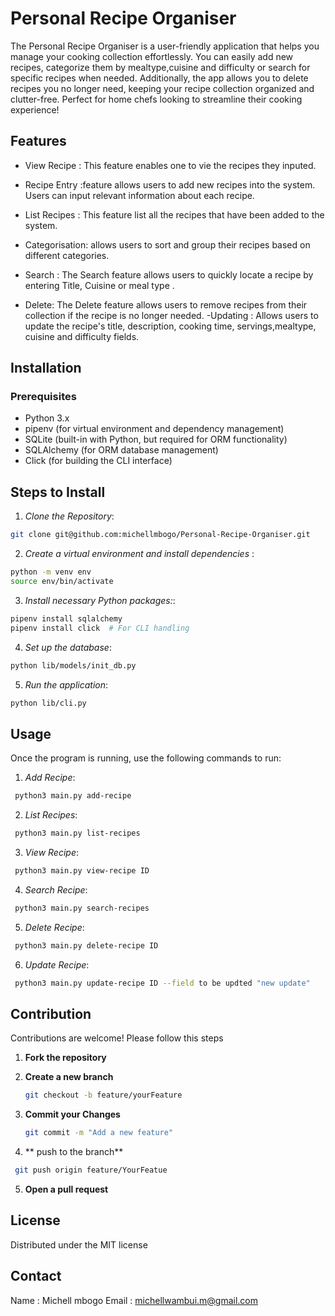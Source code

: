 # Personal Recipe Organiser
The Personal Recipe Organiser is a user-friendly application that helps you manage your cooking collection effortlessly. You can easily add new recipes, categorize them by mealtype,cuisine and difficulty or search for specific recipes when needed. Additionally, the app allows you to delete recipes you no longer need, keeping your recipe collection organized and clutter-free. Perfect for home chefs looking to streamline their cooking experience!


## Features

- View Recipe : This feature enables one to vie the recipes they inputed.


- Recipe Entry :feature allows users to add new recipes into the system. Users can input relevant information about each recipe.


- List Recipes : This feature list all the recipes that have been added to the system.
- Categorisation: allows users to sort and group their recipes based on different categories.
- Search : The Search feature allows users to quickly locate a recipe by entering Title, Cuisine or meal type .
- Delete: The Delete feature allows users to remove recipes from their collection if the recipe is no longer needed.
-Updating :  Allows users to update the recipe's title, description, cooking time, servings,mealtype, cuisine and difficulty fields.

## Installation

 ### Prerequisites

- Python 3.x
- pipenv (for virtual environment and dependency management)
- SQLite (built-in with Python, but required for ORM functionality)
- SQLAlchemy (for ORM database management)
- Click (for building the CLI interface)

## Steps to Install

1. *Clone the Repository*:
~~~bash
git clone git@github.com:michellmbogo/Personal-Recipe-Organiser.git
~~~

2. *Create a virtual environment and install dependencies* :
~~~bash
python -m venv env
source env/bin/activate
~~~

3. *Install necessary Python packages:*:
~~~bash
pipenv install sqlalchemy
pipenv install click  # For CLI handling
~~~

4. *Set up the database*:
~~~bash
python lib/models/init_db.py
~~~
5. *Run the application*:
~~~bash
python lib/cli.py
~~~

## Usage
Once the program is running, use the following commands to run:
 1. *Add Recipe*:
   ~~~bash
    python3 main.py add-recipe
~~~
 2. *List Recipes*:
   ~~~bash
    python3 main.py list-recipes
~~~
 3. *View Recipe*:
   ~~~bash
    python3 main.py view-recipe ID
~~~
 4. *Search Recipe*:
   ~~~bash
    python3 main.py search-recipes
~~~

 5. *Delete Recipe*:
   ~~~bash
    python3 main.py delete-recipe ID
~~~

 6. *Update Recipe*:
   ~~~bash
    python3 main.py update-recipe ID --field to be updted "new update"
~~~

 
## Contribution
Contributions are welcome! Please follow this steps
1. **Fork the repository**

2. **Create a new branch**
   ~~~bash
   git checkout -b feature/yourFeature
   ~~~
3. **Commit your Changes**
   ~~~bash
   git commit -m "Add a new feature"
   ~~~
4. ** push to the branch**
  ~~~bash
   git push origin feature/YourFeatue
   ~~~
5. **Open a pull request**

## License

Distributed under the MIT license

## Contact

Name : Michell mbogo
Email : michellwambui.m@gmail.com
